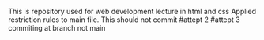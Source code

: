 This is repository used for web development lecture in html and css
Applied restriction rules to main file. This should not commit
#attept 2
#attept 3
commiting at branch not main